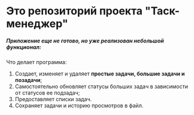 # Это репозиторий проекта "Таск-менеджер"

##### Приложение еще не готово, но уже реализован небольшой функционал:

Что делает программа:
1. Создает, изменяет и удаляет **простые задачи, большие задачи и позадачи**;
2. Самостоятельно обновляет статусы больших задач в зависимости от статусов ее подзадач; 
3. Предоставляет списки задач.
4. Сохраняет задачи и историю просмотров в файл.



